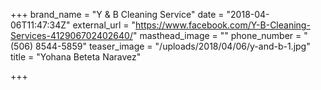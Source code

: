 +++
brand_name = "Y & B Cleaning Service"
date = "2018-04-06T11:47:34Z"
external_url = "https://www.facebook.com/Y-B-Cleaning-Services-412906702402640/"
masthead_image = ""
phone_number = "(506) 8544-5859"
teaser_image = "/uploads/2018/04/06/y-and-b-1.jpg"
title = "Yohana Beteta Naravez"

+++
